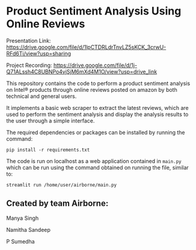 # Product Sentiment Analysis Using Online Reviews

Presentation Link: https://drive.google.com/file/d/1lpCTDRLdrTnvLZ5sKCK_3crwU-RFd6Ti/view?usp=sharing 

Project Recording: https://drive.google.com/file/d/1j-Q71ALssh4C8UBNPo4vjSjM6mXd4M1O/view?usp=drive_link

This repository contains the code to perform a product sentiment analysis on Intel® products through online reviews posted on amazon by both technical and general users. 

It implements a basic web scraper to extract the latest reviews, which are used to perform the sentiment analysis and display the analysis results to the user through a simple interface.

The required dependencies or packages can be installed by running the command:

```
pip install -r requirements.txt
```


The code is run on localhost as a web application contained in `main.py` which can be run using the command obtained on running the file, similar to:
```
streamlit run /home/user/airborne/main.py
``` 



## Created by team Airborne:

Manya Singh

Namitha Sandeep

P Sumedha
